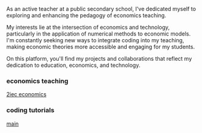 As an active teacher at a public secondary school, I've dedicated myself to exploring and enhancing the pedagogy of economics teaching.

My interests lie at the intersection of economics and technology, particularly in the application of numerical methods to economic models. I'm constantly seeking new ways to integrate coding into my teaching, making economic theories more accessible and engaging for my students.

On this platform, you'll find my projects and collaborations that reflect my dedication to education, economics, and technology.


### economics teaching

[2iec economics](markdown/mindmap-2iec-economics.md)

<!-- ### 2. quantitative economics -->


### coding tutorials

[main](markdown/coding-tutorial.adoc)